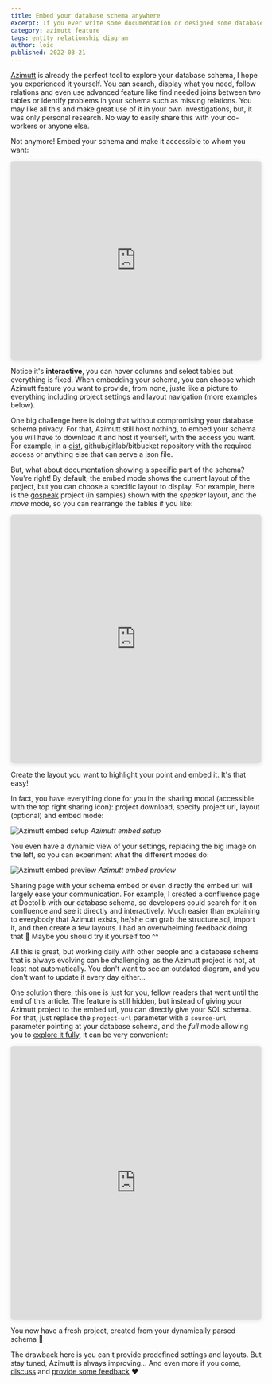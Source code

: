 ```yaml
---
title: Embed your database schema anywhere
excerpt: If you ever write some documentation or designed some database evolution, it could be helpful to include a visual diagram to make it more understandable. Learn how to do it with Azimutt and much more, be sure to read until the end.
category: azimutt feature
tags: entity relationship diagram
author: loic
published: 2022-03-21
---
```


[Azimutt](https://azimutt.app/projects) is already the perfect tool to explore your database schema, I hope you experienced it yourself. You can search, display what you need, follow relations and even use advanced feature like find needed joins between two tables or identify problems in your schema such as missing relations. You may like all this and make great use of it in your own investigations, but, it was only personal research. No way to easily share this with your co-workers or anyone else.

Not anymore! Embed your schema and make it accessible to whom you want:

<iframe width="100%" height="400px" src="https://azimutt.app/embed?project-url=https://raw.githubusercontent.com/azimuttapp/azimutt/main/public/samples/basic.azimutt.json&mode=static" title="Embedded Azimutt diagram" frameborder="0" allowtransparency="true" allowfullscreen="true" scrolling="no" style="box-shadow: 0 2px 8px 0 rgba(63,69,81,0.16); border-radius:5px;"></iframe>

Notice it's **interactive**, you can hover columns and select tables but everything is fixed. When embedding your schema, you can choose which Azimutt feature you want to provide, from none, juste like a picture to everything including project settings and layout navigation (more examples below).

One big challenge here is doing that without compromising your database schema privacy. For that, Azimutt still host nothing, to embed your schema you will have to download it and host it yourself, with the access you want. For example, in a [gist](https://gist.github.com), github/gitlab/bitbucket repository with the required access or anything else that can serve a json file.

But, what about documentation showing a specific part of the schema?
You're right! By default, the embed mode shows the current layout of the project, but you can choose a specific layout to display. For example, here is the [gospeak](https://gospeak.io) project (in samples) shown with the *speaker* layout, and the *move* mode, so you can rearrange the tables if you like:

<iframe width="100%" height="500px" src="https://azimutt.app/embed?project-url=https://raw.githubusercontent.com/azimuttapp/azimutt/main/public/samples/gospeak.azimutt.json&layout=speaker&mode=move" title="Embedded Azimutt diagram" frameborder="0" allowtransparency="true" allowfullscreen="true" scrolling="no" style="box-shadow: 0 2px 8px 0 rgba(63,69,81,0.16); border-radius:5px;"></iframe>

Create the layout you want to highlight your point and embed it. It's that easy!

In fact, you have everything done for you in the sharing modal (accessible with the top right sharing icon): project download, specify project url, layout (optional) and embed mode:

![Azimutt embed setup]({{base_link}}/azimutt-embed.jpg)
*Azimutt embed setup*

You even have a dynamic view of your settings, replacing the big image on the left, so you can experiment what the different modes do:

![Azimutt embed preview]({{base_link}}/azimutt-embed-preview.jpg)
*Azimutt embed preview*

Sharing page with your schema embed or even directly the embed url will largely ease your communication. For example, I created a confluence page at Doctolib with our database schema, so developers could search for it on confluence and see it directly and interactively. Much easier than explaining to everybody that Azimutt exists, he/she can grab the structure.sql, import it, and then create a few layouts. I had an overwhelming feedback doing that 🎉 Maybe you should try it yourself too ^^

All this is great, but working daily with other people and a database schema that is always evolving can be challenging, as the Azimutt project is not, at least not automatically. You don't want to see an outdated diagram, and you don't want to update it every day either...

One solution there, this one is just for you, fellow readers that went until the end of this article. The feature is still hidden, but instead of giving your Azimutt project to the embed url, you can directly give your SQL schema. For that, just replace the `project-url` parameter with a `source-url` parameter pointing at your database schema, and the *full* mode allowing you to [explore it fully](./how-to-explore-your-database-schema-with-azimutt), it can be very convenient:

<iframe width="100%" height="550px" src="https://azimutt.app/embed?source-url=https://raw.githubusercontent.com/azimuttapp/azimutt/main/public/samples/gospeak.sql&mode=full" title="Embedded Azimutt diagram" frameborder="0" allowtransparency="true" allowfullscreen="true" scrolling="no" style="box-shadow: 0 2px 8px 0 rgba(63,69,81,0.16); border-radius:5px;"></iframe>

You now have a fresh project, created from your dynamically parsed schema 🥳

The drawback here is you can't provide predefined settings and layouts. But stay tuned, Azimutt is always improving... And even more if you come, [discuss]({{azimutt_twitter}}) and [provide some feedback]({{feedback_link}}) ❤️
